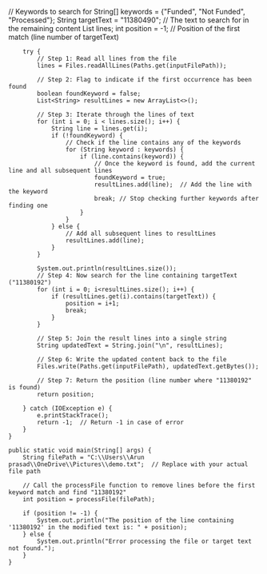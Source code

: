  // Keywords to search for
        String[] keywords = {"Funded", "Not Funded", "Processed"};
        String targetText = "11380490"; // The text to search for in the remaining content
        List<String> lines;
        int position = -1;  // Position of the first match (line number of targetText)

        try {
            // Step 1: Read all lines from the file
            lines = Files.readAllLines(Paths.get(inputFilePath));

            // Step 2: Flag to indicate if the first occurrence has been found
            boolean foundKeyword = false;
            List<String> resultLines = new ArrayList<>();

            // Step 3: Iterate through the lines of text
            for (int i = 0; i < lines.size(); i++) {
                String line = lines.get(i);
                if (!foundKeyword) {
                    // Check if the line contains any of the keywords
                    for (String keyword : keywords) {
                        if (line.contains(keyword)) {
                            // Once the keyword is found, add the current line and all subsequent lines
                            foundKeyword = true;
                            resultLines.add(line);  // Add the line with the keyword
                            break; // Stop checking further keywords after finding one
                        }
                    }
                } else {
                    // Add all subsequent lines to resultLines
                    resultLines.add(line);
                }
            }

            System.out.println(resultLines.size());
            // Step 4: Now search for the line containing targetText ("11380192")
            for (int i = 0; i<resultLines.size(); i++) {
                if (resultLines.get(i).contains(targetText)) {
                    position = i+1; 
                    break;
                }
            }

            // Step 5: Join the result lines into a single string
            String updatedText = String.join("\n", resultLines);

            // Step 6: Write the updated content back to the file
            Files.write(Paths.get(inputFilePath), updatedText.getBytes());

            // Step 7: Return the position (line number where "11380192" is found)
            return position;

        } catch (IOException e) {
            e.printStackTrace();
            return -1;  // Return -1 in case of error
        }
    }

    public static void main(String[] args) {
        String filePath = "C:\\Users\\Arun prasad\\OneDrive\\Pictures\\demo.txt";  // Replace with your actual file path

        // Call the processFile function to remove lines before the first keyword match and find "11380192"
        int position = processFile(filePath);

        if (position != -1) {
            System.out.println("The position of the line containing '11380192' in the modified text is: " + position);
        } else {
            System.out.println("Error processing the file or target text not found.");
        }
    }
